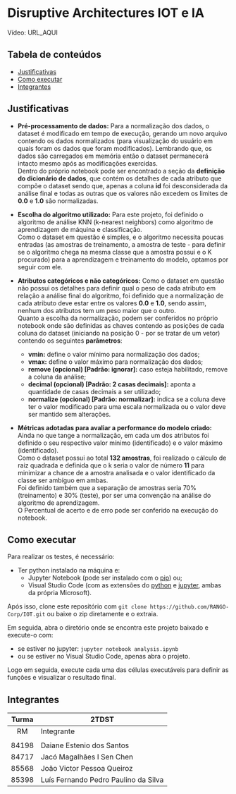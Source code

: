 # Disruptive Architectures IOT e IA

Vídeo: URL_AQUI

## Tabela de conteúdos

- [Justificativas](#justificativas)
- [Como executar](#como-executar)
- [Integrantes](#integrantes)

## Justificativas

- **Pré-processamento de dados:** Para a normalização dos dados, o dataset é modificado em tempo de execução, gerando um novo arquivo contendo os dados normalizados (para visualização do usuário em quais foram os dados que foram modificados). Lembrando que, os dados são carregados em memória então o dataset permanecerá intacto mesmo após as modificações exercidas.\
  Dentro do próprio notebook pode ser encontrado a seção da **definição do dicionário de dados**, que contém os detalhes de cada atributo que compõe o dataset sendo que, apenas a coluna **id** foi desconsiderada da análise final e todas as outras que os valores não excedem os limites de **0.0** e **1.0** são normalizadas.
- **Escolha do algoritmo utilizado:** Para este projeto, foi definido o algoritmo de análise KNN (k-nearest neighbors) como algoritmo de aprendizagem de máquina e classificação.\
  Como o dataset em questão é simples, e o algoritmo necessita poucas entradas (as amostras de treinamento, a amostra de teste - para definir se o algoritmo chega na mesma classe que a amostra possui e o K procurado) para a aprendizagem e treinamento do modelo, optamos por seguir com ele.
- **Atributos categóricos e não categóricos:** Como o dataset em questão não possui os detalhes para definir qual o peso de cada atributo em relação a análise final do algoritmo, foi definido que a normalização de cada atributo deve estar entre os valores **0.0** e **1.0**, sendo assim, nenhum dos atributos tem um peso maior que o outro.\
  Quanto a escolha da normalização, podem ser conferidos no próprio notebook onde são definidas as chaves contendo as posições de cada coluna do dataset (iniciando na posição 0 - por se tratar de um vetor) contendo os seguintes **parâmetros**:

  - **vmin:** define o valor mínimo para normalização dos dados;
  - **vmax:** define o valor máximo para normalização dos dados;
  - **remove (opcional) [Padrão: ignorar]:** caso esteja habilitado, remove a coluna da análise;
  - **decimal (opcional) [Padrão: 2 casas decimais]:** aponta a quantidade de casas decimais a ser utilizado;
  - **normalize (opcional) [Padrão: normalizar]:** indica se a coluna deve ter o valor modificado para uma escala normalizada ou o valor deve ser mantido sem alterações.

- **Métricas adotadas para avaliar a performance do modelo criado:** Ainda no que tange a normalização, em cada um dos atributos foi definido o seu respectivo valor mínimo (identificado) e o valor máximo (identificado).\
  Como o dataset possui ao total **132 amostras**, foi realizado o cálculo de raiz quadrada e definida que o k seria o valor de número **11** para minimizar a chance de a amostra analisada e o valor identificado da classe ser ambíguo em ambas.\
  Foi definido também que a separação de amostras seria 70% (treinamento) e 30% (teste), por ser uma convenção na análise do algoritmo de aprendizagem.\
  O Percentual de acerto e de erro pode ser conferido na execução do notebook.

## Como executar

Para realizar os testes, é necessário:

- Ter python instalado na máquina e:
  - Jupyter Notebook (pode ser instalado com o [pip](https://jupyter.org/install#installation-with-pip-1)) ou;
  - Visual Studio Code (com as extensões do [python](https://marketplace.visualstudio.com/items?itemName=ms-python.python) e [jupyter](https://marketplace.visualstudio.com/items?itemName=ms-toolsai.jupyter), ambas da própria Microsoft).

Após isso, clone este repositório com `git clone https://github.com/RANGO-Corp/IOT.git` ou baixe o zip diretamente e o extraia.

Em seguida, abra o diretório onde se encontra este projeto baixado e execute-o com:

- se estiver no jupyter: `jupyter notebook analysis.ipynb`
- ou se estiver no Visual Studio Code, apenas abra o projeto.

Logo em seguida, execute cada uma das células executáveis para definir as funções e visualizar o resultado final.

## Integrantes

| Turma | 2TDST                                |
| :---: | ------------------------------------ |
|  RM   | Integrante                           |
|       |                                      |
| 84198 | Daiane Estenio dos Santos            |
| 84717 | Jacó Magalhães I Sen Chen            |
| 85568 | João Victor Pessoa Queiroz           |
| 85398 | Luís Fernando Pedro Paulino da Silva |
